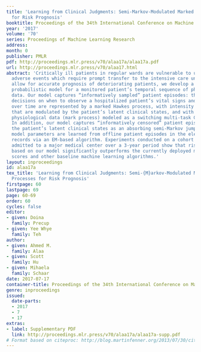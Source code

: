 ```yaml
---
title: 'Learning from Clinical Judgments: Semi-Markov-Modulated Marked Hawkes Processes
  for Risk Prognosis'
booktitle: Proceedings of the 34th International Conference on Machine Learning
year: '2017'
volume: '70'
series: Proceedings of Machine Learning Research
address: 
month: 0
publisher: PMLR
pdf: http://proceedings.mlr.press/v70/alaa17a/alaa17a.pdf
url: http://proceedings.mlr.press/v70/alaa17.html
abstract: 'Critically ill patients in regular wards are vulnerable to unanticipated
  adverse events which require prompt transfer to the intensive care unit (ICU). To
  allow for accurate prognosis of deteriorating patients, we develop a novel continuous-time
  probabilistic model for a monitored patient’s temporal sequence of physiological
  data. Our model captures “informatively sampled” patient episodes: the clinicians’
  decisions on when to observe a hospitalized patient’s vital signs and lab tests
  over time are represented by a marked Hawkes process, with intensity parameters
  that are modulated by the patient’s latent clinical states, and with observable
  physiological data (mark process) modeled as a switching multi-task Gaussian process.
  In addition, our model captures “informatively censored” patient episodes by representing
  the patient’s latent clinical states as an absorbing semi-Markov jump process. The
  model parameters are learned from offline patient episodes in the electronic health
  records via an EM-based algorithm. Experiments conducted on a cohort of patients
  admitted to a major medical center over a 3-year period show that risk prognosis
  based on our model significantly outperforms the currently deployed medical risk
  scores and other baseline machine learning algorithms.'
layout: inproceedings
id: alaa17a
tex_title: 'Learning from Clinical Judgments: Semi-{M}arkov-Modulated Marked {H}awkes
  Processes for Risk Prognosis'
firstpage: 60
lastpage: 69
page: 60-69
order: 60
cycles: false
editor:
- given: Doina
  family: Precup
- given: Yee Whye
  family: Teh
author:
- given: Ahmed M.
  family: Alaa
- given: Scott
  family: Hu
- given: Mihaela
  family: Schaar
date: 2017-07-17
container-title: Proceedings of the 34th International Conference on Machine Learning
genre: inproceedings
issued:
  date-parts:
  - 2017
  - 7
  - 17
extras:
- label: Supplementary PDF
  link: http://proceedings.mlr.press/v70/alaa17a/alaa17a-supp.pdf
# Format based on citeproc: http://blog.martinfenner.org/2013/07/30/citeproc-yaml-for-bibliographies/
---
```

